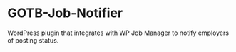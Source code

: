 # GOTB-Job-Notifier
WordPress plugin that integrates with WP Job Manager to notify employers of posting status.

